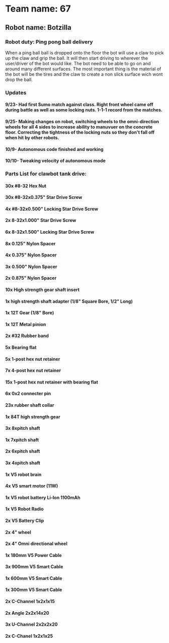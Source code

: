 # Team name: 67

## Robot name: Botzilla
 
### Robot duty: Ping pong ball delivery
When a ping ball ball is dropped onto the floor the bot will use a claw to pick up the claw and grip the ball. It will then start driving to wherever the user/driver of the bot would like. The bot need to be able to go on and around many different surfaces. The most important thing is the material of the bot will be the tires and the claw to create a non slick surface wich wont drop the ball. 

### Updates
#### 9/23- Had first Sumo match against class. Right front wheel came off during battle as well as some locking nuts. 1-1-1 record from the matches.
#### 9/25- Making changes on  robot, switching wheels to the omni-direction wheels for all 4 sides to increase ability to manuvuer on the concrete floor. Correcting the tightness of the locking nuts so they don't fall off when hit by other robots.
#### 10/9- Autonomous code finished and working
#### 10/10- Tweaking velocity of autonomous mode 

### Parts List for clawbot tank drive: 
#### 30x #8-32 Hex Nut
#### 30x #8-32x0.375" Star Drive Screw
#### 4x #8-32x0.500" Locking Star Drive Screw 
#### 2x 8-32x1.000" Star Drive Screw
#### 6x 8-32x1.500" Locking Star Drive Screw 
#### 8x 0.125" Nylon Spacer
#### 4x 0.375" Nylon Spacer 
#### 3x 0.500" Nylon Spacer 
#### 2x 0.875" Nylon Spacer 
#### 10x High strength gear shaft insert
#### 1x high strength shaft adapter (1/8" Square Bore, 1/2" Long) 
#### 1x 12T Gear (1/8" Bore)
#### 1x 12T Metal pinion
#### 2x #32 Rubber band
#### 5x Bearing flat
#### 5x 1-post hex nut retainer 
#### 7x 4-post hex nut retainer
#### 15x 1-post hex nut retainer with bearing flat
#### 6x 0x2 connecter pin
#### 23x rubber shaft collar 
#### 1x 84T high strength gear
#### 3x 8xpitch shaft
#### 1x 7xpitch shaft
#### 2x 6xpitch shaft 
#### 3x 4xpitch shaft 
#### 1x V5 robot brain
#### 4x V5 smart motor (11W) 
#### 1x V5 robot battery Li-lon 1100mAh
#### 1x V5 Robot Radio
#### 2x V5 Battery Clip
#### 2x 4" wheel
#### 2x 4" Omni directional wheel 
#### 1x 180mm V5 Power Cable 
#### 3x 900mm V5 Smart Cable
#### 1x 600mm V5 Smart Cable
#### 1x 300mm V5 Smart Cable
#### 2x C-Channel 1x2x1x15
#### 2x Angle 2x2x14x20
#### 3x U-Channel 2x2x2x20 
#### 2x C-Chanel 1x2x1x25
